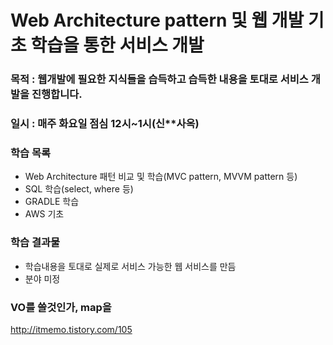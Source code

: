 # Web Architecture pattern 및 웹 개발 기초 학습을 통한 서비스 개발
### 목적 : 웹개발에 필요한 지식들을 습득하고 습득한 내용을 토대로 서비스 개발을 진행합니다.
### 일시 : 매주 화요일 점심 12시~1시(신**사옥)

### 학습 목록
* Web Architecture 패턴 비교 및 학습(MVC pattern, MVVM pattern 등)
* SQL 학습(select, where 등)
* GRADLE 학습
* AWS 기초

### 학습 결과물
* 학습내용을 토대로 실제로 서비스 가능한 웹 서비스를 만듬
* 분야 미정

### VO를 쓸것인가, map을 
http://itmemo.tistory.com/105
